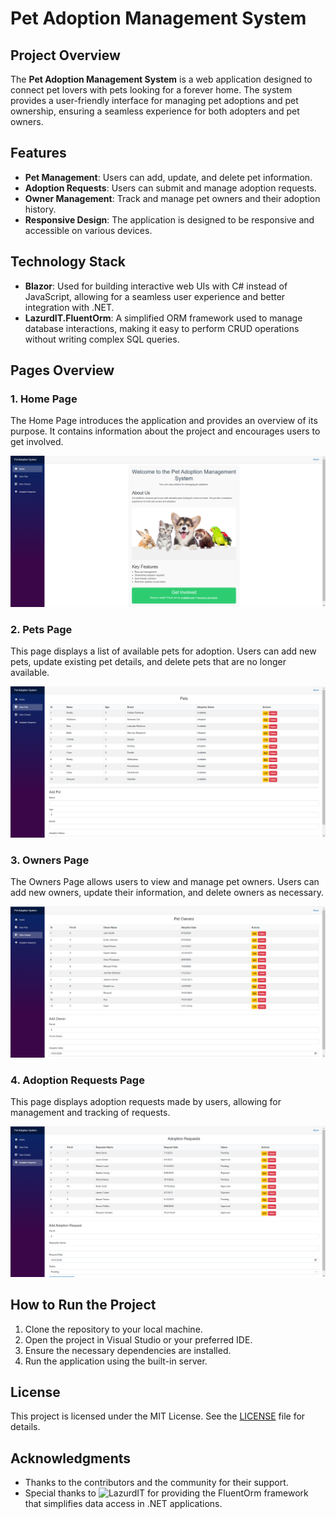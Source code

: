 # Pet Adoption Management System

## Project Overview

The **Pet Adoption Management System** is a web application designed to connect pet lovers with pets looking for a forever home. The system provides a user-friendly interface for managing pet adoptions and pet ownership, ensuring a seamless experience for both adopters and pet owners.

## Features

- **Pet Management**: Users can add, update, and delete pet information.
- **Adoption Requests**: Users can submit and manage adoption requests.
- **Owner Management**: Track and manage pet owners and their adoption history.
- **Responsive Design**: The application is designed to be responsive and accessible on various devices.

## Technology Stack

- **Blazor**: Used for building interactive web UIs with C# instead of JavaScript, allowing for a seamless user experience and better integration with .NET.
- **LazurdIT.FluentOrm**: A simplified ORM framework used to manage database interactions, making it easy to perform CRUD operations without writing complex SQL queries.

## Pages Overview

### 1. Home Page

The Home Page introduces the application and provides an overview of its purpose. It contains information about the project and encourages users to get involved.

![Home Page](https://github.com/Moayadhamdan/Pet-Adoption-Management-System/blob/main/PetAdoption/Client/wwwroot/images/HomePage.png)

### 2. Pets Page

This page displays a list of available pets for adoption. Users can add new pets, update existing pet details, and delete pets that are no longer available.

![Pets Page](https://github.com/Moayadhamdan/Pet-Adoption-Management-System/blob/main/PetAdoption/Client/wwwroot/images/PetsPage.png)

### 3. Owners Page

The Owners Page allows users to view and manage pet owners. Users can add new owners, update their information, and delete owners as necessary.

![Owners Page](https://github.com/Moayadhamdan/Pet-Adoption-Management-System/blob/main/PetAdoption/Client/wwwroot/images/OwnersPage.png)

### 4. Adoption Requests Page

This page displays adoption requests made by users, allowing for management and tracking of requests.

![Adoption Requests Page](https://github.com/Moayadhamdan/Pet-Adoption-Management-System/blob/main/PetAdoption/Client/wwwroot/images/AdoptionRequestsPage.png)

## How to Run the Project

1. Clone the repository to your local machine.
2. Open the project in Visual Studio or your preferred IDE.
3. Ensure the necessary dependencies are installed.
4. Run the application using the built-in server.

## License

This project is licensed under the MIT License. See the [LICENSE](LICENSE) file for details.

## Acknowledgments

- Thanks to the contributors and the community for their support.
- Special thanks to ![LazurdIT](https://github.com/lazurdit) for providing the FluentOrm framework that simplifies data access in .NET applications.

